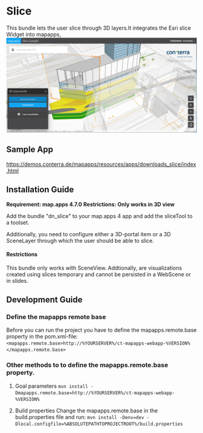 # Slice
This bundle lets the user slice through 3D layers.It integrates the Esri slice Widget into mapapps,
![Screenshot App](https://github.com/conterra/mapapps-slice/blob/master/screenshot.PNG)

## Sample App
https://demos.conterra.de/mapapps/resources/apps/downloads_slice/index.html

## Installation Guide
**Requirement: map.apps 4.7.0**
**Restrictions: Only works in 3D view**

Add the bundle "dn_slice" to your map.apps 4 app and add the sliceTool to a toolset.

Additionally, you need to configure either a 3D-portal item or a 3D SceneLayer through which the user should be able to slice.

#### Restrictions
This bundle only works with SceneView. Addtionally, are visualizations created using slices temporary and cannot be persisted in a WebScene or in slides.
## Development Guide
### Define the mapapps remote base
Before you can run the project you have to define the mapapps.remote.base property in the pom.xml-file:
`<mapapps.remote.base>http://%YOURSERVER%/ct-mapapps-webapp-%VERSION%</mapapps.remote.base>`

### Other methods to to define the mapapps.remote.base property.
1. Goal parameters
`mvn install -Dmapapps.remote.base=http://%YOURSERVER%/ct-mapapps-webapp-%VERSION%`

2. Build properties
Change the mapapps.remote.base in the build.properties file and run:
`mvn install -Denv=dev -Dlocal.configfile=%ABSOLUTEPATHTOPROJECTROOT%/build.properties`
